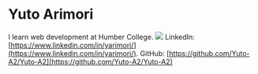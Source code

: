 # Yuto Arimori
I learn web development at Humber College.
<img src="yutoA2.jpg">
  LinkedIn: [https://www.linkedin.com/in/yarimori/](https://www.linkedin.com/in/yarimori/).
  GitHub: [https://github.com/Yuto-A2/Yuto-A2](https://github.com/Yuto-A2/Yuto-A2)